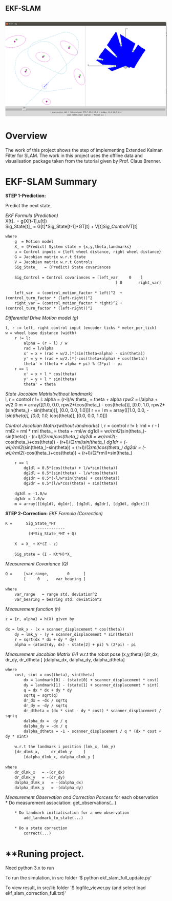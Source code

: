 ## **EKF-SLAM**
![project][image0]
---

[//]: # (Image References)
[image0]: ./images/viewer.png "result"


# **Overview**
The work of this project shows the step of implementing Extended Kalman Filter for SLAM. The work in this project uses the offline data and visualisation package taken from the tutorial given by Prof. Claus Brenner.

# **EKF-SLAM Summary**

**STEP 1-Prediction:**  

Predict the next state,  

_EKF Formula (Prediction)_  
		X[t]_         = g(X[t-1],u[t])  
		Sig_State[t]_ = G[t]*Sig_State[t-1]*GT[t] + V[t]*Sig_Control*VT[t]


	where
		g  = Motion model  
		X_ = (Predict) System state = {x,y,theta,landmarks}    
  		u = Control inputs = {left wheel distance, right wheel distance}  
		G = Jacobian matrix w.r.t State  
		V = Jacobian matrix w.r.t Controls    
		Sig_State_   = (Predict) State covariances

		Sig_Control = Control covariances = [left_var     0    ]  
                                            	    [ 0       right_var]

		left_var  = (control_motion_factor * left)^2  + (control_turn_factor * (left-right))^2
 		right_var = (control_motion_factor * right)^2 + (control_turn_factor * (left-right))^2

_Differential Drive Motion model (g)_  
	
	l, r := left, right control input (encoder ticks * meter_per_tick)
	w = wheel base distance (width)
        r != l:
            alpha = (r - l) / w
            rad = l/alpha
            x' = x + (rad + w/2.)*(sin(theta+alpha) - sin(theta))
            y' = y + (rad + w/2.)*(-cos(theta+alpha) + cos(theta))
            theta' = (theta + alpha + pi) % (2*pi) - pi
        r == l
            x' = x + l * cos(theta)
            y' = y + l * sin(theta)
            theta' = theta

_State Jacobian Matrix(without landmark)_  
	l, r = control
        r != l:
            alpha = (r-l)/w
            theta_ = theta + alpha
            rpw2 = l/alpha + w/2.0
            m = array([[1.0, 0.0, rpw2*(cos(theta_) - cos(theta))],
                       [0.0, 1.0, rpw2*(sin(theta_) - sin(theta))],
                       [0.0, 0.0, 1.0]])
        r == l
            m = array([[1.0, 0.0, -l*sin(theta)],
                       [0.0, 1.0,  l*cos(theta)],
                       [0.0, 0.0,  1.0]])


_Control Jacobian Matrix(without landmarks)_
	l, r = control
        r != l:
            rml = r - l
            rml2 = rml * rml
            theta_ = theta + rml/w
            dg1dl = w*r/rml2*(sin(theta_)-sin(theta))  - (r+l)/(2*rml)*cos(theta_)
            dg2dl = w*r/rml2*(-cos(theta_)+cos(theta)) - (r+l)/(2*rml)*sin(theta_)
            dg1dr = (-w*l)/rml2*(sin(theta_)-sin(theta)) + (r+l)/(2*rml)*cos(theta_)
            dg2dr = (-w*l)/rml2*(-cos(theta_)+cos(theta)) + (r+l)/(2*rml)*sin(theta_)
            
        r == l
            dg1dl = 0.5*(cos(theta) + l/w*sin(theta))
            dg2dl = 0.5*(sin(theta) - l/w*cos(theta))
            dg1dr = 0.5*(-l/w*sin(theta) + cos(theta))
            dg2dr = 0.5*(l/w*cos(theta) + sin(theta))

        dg3dl = -1.0/w
        dg3dr = 1.0/w
        m = array([[dg1dl, dg1dr], [dg2dl, dg2dr], [dg3dl, dg3dr]])



**STEP 2-Correction:**
_EKF Formula (Correction)_

	K = 	 Sig_State_*HT  
                 -------------         
              (H*Sig_State_*HT + Q)

        X  = X_ + K*(Z - z)

        Sig_state = (I - Kt*H)*X_   

_Measurement Covariance (Q)_

	Q =     [var_range,        0      ]
         	[     0   ,   var_bearing ]

	where
		var_range   = range std. deviation^2
		var_bearing = bearing std. deviation^2
	
_Measurement function (h)_  

	z = {r, alpha} = h(X) given by

	dx = lmk_x - (x + scanner_displacement * cos(theta))
        dy = lmk_y - (y + scanner_displacement * sin(theta))
        r = sqrt(dx * dx + dy * dy)
        alpha = (atan2(dy, dx) - state[2] + pi) % (2*pi) - pi

_Measurement Jacobian Matrix (H)_
  	w.r.t the robot pose (x,y,theta)
	 	[dr_dx,     dr_dy,     dr_dtheta    ]
         	[dalpha_dx, dalpha_dy, dalpha_dtheta]
	
	where
		cost, sint = cos(theta), sin(theta)
        	dx = landmark[0] - (state[0] + scanner_displacement * cost)
        	dy = landmark[1] - (state[1] + scanner_displacement * sint)
        	q = dx * dx + dy * dy
        	sqrtq = sqrt(q)
        	dr_dx = -dx / sqrtq
        	dr_dy = -dy / sqrtq
        	dr_dtheta = (dx * sint - dy * cost) * scanner_displacement / sqrtq
        	dalpha_dx =  dy / q
        	dalpha_dy = -dx / q
        	dalpha_dtheta = -1 - scanner_displacement / q * (dx * cost + dy * sint)

        w.r.t the landmark i position (lmk_x, lmk_y) 
		[dr_dlmk_x,     dr_dlmk_y     ]
         	[dalpha_dlmk_x, dalpha_dlmk_y ]

 	where
		dr_dlmk_x 	= -(dr_dx) 
		dr_dlmk_y	= -(dr_dy)
		dalpha_dlmk_x	= -(dalpha_dx)
		dalpha_dlmk_y	= -(dalpha_dy)

_Measurement Observation and Correction Porcess_
	for each observation		
		* Do measurement association: 
			get_observations(...)

		* Do landmark initialisation for a new observation
			add_landmark_to_state(...)

		* Do a state correction
			correct(...)



# **Runing project.
Need python 3.x to run

To run the simulation, in src folder
'$ python ekf_slam_full_update.py'


To view result, in src/lib folder
'$ logfile_viewer.py (and select load ekf_slam_correction_full.txt)'



